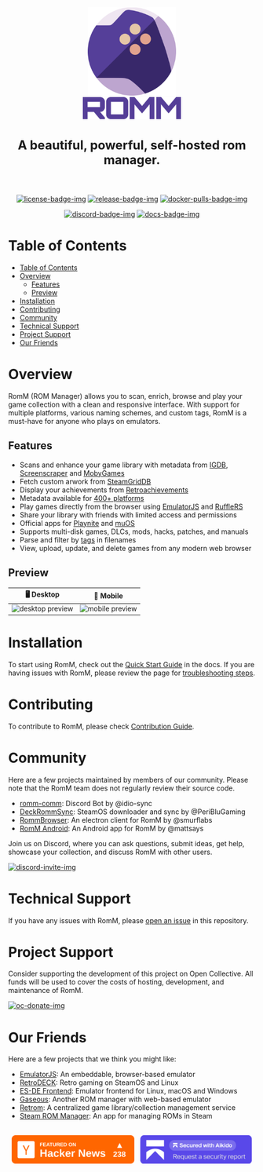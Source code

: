 <!-- trunk-ignore-all(markdownlint/MD033) -->
<!-- trunk-ignore(markdownlint/MD041) -->
<div align="center">
  <img src=".github/resources/isotipo.png" height="180px" width="auto" alt="romm logo">
  <br />
  <img src=".github/resources/logotipo.png" height="45px" width="auto" alt="romm logotype">

  <h3 style="font-size: 25px;">
    A beautiful, powerful, self-hosted rom manager.
  </h3>
  <br/>

[![license-badge-img]][license-badge]
[![release-badge-img]][release-badge]
[![docker-pulls-badge-img]][docker-pulls-badge]

[![discord-badge-img]][discord-badge]
[![docs-badge-img]][docs]

  </div>
</div>

# Table of Contents

- [Table of Contents](#table-of-contents)
- [Overview](#overview)
  - [Features](#features)
  - [Preview](#preview)
- [Installation](#installation)
- [Contributing](#contributing)
- [Community](#community)
- [Technical Support](#technical-support)
- [Project Support](#project-support)
- [Our Friends](#our-friends)

# Overview

RomM (ROM Manager) allows you to scan, enrich, browse and play your game collection with a clean and responsive interface. With support for multiple platforms, various naming schemes, and custom tags, RomM is a must-have for anyone who plays on emulators.

## Features

- Scans and enhance your game library with metadata from [IGDB][igdb-api], [Screenscraper][screenscraper-api] and [MobyGames][mobygames-api]
- Fetch custom arwork from [SteamGridDB][steamgriddb-api]
- Display your achievements from [Retroachievements][retroachievements-api]
- Metadata available for [400+ platforms][docs-supported-platforms]
- Play games directly from the browser using [EmulatorJS][docs-emulatorjs] and [RuffleRS][docs-rufflers]
- Share your library with friends with limited access and permissions
- Official apps for [Playnite][playnite-app] and [muOS][muos-app]
- Supports multi-disk games, DLCs, mods, hacks, patches, and manuals
- Parse and filter by [tags][docs-tag-support] in filenames
- View, upload, update, and delete games from any modern web browser

## Preview

|                                       🖥 Desktop                                       |                                                           📱 Mobile                                                            |
| :------------------------------------------------------------------------------------: | :----------------------------------------------------------------------------------------------------------------------------: |
| <img src=".github/resources/screenshots/preview-desktop.webp" alt="desktop preview" /> | <img style="width: 325px; aspect-ratio: auto;" src=".github/resources/screenshots/preview-mobile.webp" alt="mobile preview" /> |

# Installation

To start using RomM, check out the [Quick Start Guide][docs-quick-start-guide] in the docs. If you are having issues with RomM, please review the page for [troubleshooting steps][docs-troubleshooting].

# Contributing

To contribute to RomM, please check [Contribution Guide](./CONTRIBUTING.md).

# Community

Here are a few projects maintained by members of our community. Please note that the RomM team does not regularly review their source code.

- [romm-comm][romm-comm-discord-bot]: Discord Bot by @idio-sync
- [DeckRommSync][deck-romm-sync]: SteamOS downloader and sync by @PeriBluGaming
- [RommBrowser][romm-browser]: An electron client for RomM by @smurflabs
- [RomM Android][romm-android]: An Android app for RomM by @mattsays

Join us on Discord, where you can ask questions, submit ideas, get help, showcase your collection, and discuss RomM with other users.

[![discord-invite-img]][discord-invite]

# Technical Support

If you have any issues with RomM, please [open an issue](https://github.com/rommapp/romm/issues/new) in this repository.

# Project Support

Consider supporting the development of this project on Open Collective. All funds will be used to cover the costs of hosting, development, and maintenance of RomM.

[![oc-donate-img]][oc-donate]

# Our Friends

Here are a few projects that we think you might like:

- [EmulatorJS](https://emulatorjs.org/): An embeddable, browser-based emulator
- [RetroDECK](https://retrodeck.net/): Retro gaming on SteamOS and Linux
- [ES-DE Frontend](https://es-de.org/): Emulator frontend for Linux, macOS and Windows
- [Gaseous](https://github.com/gaseous-project/gaseous-server): Another ROM manager with web-based emulator
- [Retrom](https://github.com/JMBeresford/retrom): A centralized game library/collection management service
- [Steam ROM Manager](https://steamgriddb.github.io/steam-rom-manager/): An app for managing ROMs in Steam

<div align="center">
  <br />
  <div dir="auto">
    <a href="https://news.ycombinator.com/item?id=44247964" target="_blank"><img src=".github/resources/hackernews_badge.svg" width="250px" alt="hackernews badge"></a>
    &nbsp;
    <a href="https://app.aikido.dev/audit-report/external/NzayAUgNoqiMuiy7p7yNvI0U/request" target="_blank"><img src=".github/resources/aikido-badge.png" alt="Aikido Security Audit Report" height="58" /></a>
  </div>
</div>

<!-- docs links -->

[docs]: https://docs.romm.app/latest/
[docs-quick-start-guide]: https://docs.romm.app/latest/Getting-Started/Quick-Start-Guide/
[docs-supported-platforms]: https://docs.romm.app/latest/Platforms-and-Players/Supported-Platforms/
[docs-emulatorjs]: https://docs.romm.app/latest/Platforms-and-Players/EmulatorJS-Player/
[docs-rufflers]: https://docs.romm.app/latest/Platforms-and-Players/RuffleRS-Player/
[docs-troubleshooting]: https://docs.romm.app/latest/Troubleshooting/Scanning-Issues/
[docs-tag-support]: https://docs.romm.app/latest/Getting-Started/Folder-Structure/#tag-support

<!-- Badges -->

[license-badge-img]: https://img.shields.io/github/license/rommapp/romm?style=for-the-badge&color=a32d2a
[license-badge]: LICENSE
[release-badge-img]: https://img.shields.io/github/v/release/rommapp/romm?style=for-the-badge
[release-badge]: https://github.com/rommapp/romm/releases
[discord-badge-img]: https://img.shields.io/badge/discord-7289da?style=for-the-badge
[discord-badge]: https://discord.gg/P5HtHnhUDH
[docs-badge-img]: https://img.shields.io/badge/docs-736e9b?style=for-the-badge
[docker-pulls-badge-img]: https://img.shields.io/docker/pulls/rommapp/romm?style=for-the-badge&label=pulls
[docker-pulls-badge]: https://hub.docker.com/r/rommapp/romm

<!-- Links -->

[discord-invite-img]: https://invidget.switchblade.xyz/P5HtHnhUDH
[discord-invite]: https://discord.gg/P5HtHnhUDH
[oc-donate-img]: https://opencollective.com/romm/donate/button.png?color=blue
[oc-donate]: https://opencollective.com/romm

<!-- External links -->

[igdb-api]: https://docs.romm.app/latest/Getting-Started/Metadata-Providers/#igdb
[screenscraper-api]: https://docs.romm.app/latest/Getting-Started/Metadata-Providers/#screenscraper
[mobygames-api]: https://docs.romm.app/latest/Getting-Started/Metadata-Providers/#mobygames
[steamgriddb-api]: https://docs.romm.app/latest/Getting-Started/Metadata-Providers/#steamgriddb
[retroachievements-api]: https://docs.romm.app/latest/Getting-Started/Metadata-Providers/#retroachievements
[romm-comm-discord-bot]: https://github.com/idio-sync/romm-comm
[deck-romm-sync]: https://github.com/PeriBluGaming/DeckRommSync-Standalone
[romm-browser]: https://github.com/smurflabs/RommBrowser/
[romm-android]: https://github.com/mattsays/romm-android
[playnite-app]: https://github.com/rommapp/playnite-plugin
[muos-app]: https://github.com/rommapp/muos-app
